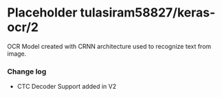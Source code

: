 # Placeholder tulasiram58827/keras-ocr/2
OCR Model created with CRNN architecture used to recognize text from image.

<!-- dataset: multiple -->
<!-- task: image-text-recognition -->
<!-- network-architecture: other -->
<!-- fine-tunable: false -->
<!-- license: apache-2.0 -->

### Change log

- CTC Decoder Support added in V2
